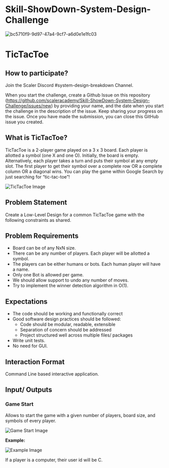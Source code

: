 # Skill-ShowDown-System-Design-Challenge


![bc5710f9-9d97-47a4-9cf7-a6d0e1e1fc03](https://github.com/shivscaler/Lecture2_Asgn2_EditorialRepo/assets/129844674/0f861d5d-e464-4a0b-992d-e5a729b9b2a0)

# TicTacToe

## How to participate?
Join the Scaler Discord #system-design-breakdown Channel. 

When you start the challenge, create a Github Issue on this repository (https://github.com/scaleracademy/Skill-ShowDown-System-Design-Challenge/issues/new) by providing your name, and the date when you start the challenge in the description of the issue. Keep sharing your progress on the issue. Once you have made the submission, you can close this GitHub issue you created. 

## What is TicTacToe?

TicTacToe is a 2-player game played on a 3 x 3 board. Each player is allotted a symbol (one X and one O). Initially, the board is empty. Alternatively, each player takes a turn and puts their symbol at any empty slot. The first player to get their symbol over a complete row OR a complete column OR a diagonal wins. You can play the game within Google Search by just searching for “tic-tac-toe”!

![TicTacToe Image](https://github.com/shivscaler/Lecture2_Asgn2_EditorialRepo/assets/129844674/1b355805-caca-4c9a-a22f-0ee44d61dc32)


## Problem Statement
Create a Low-Level Design for a common TicTacToe game with the following constraints as shared. 

## Problem Requirements

- Board can be of any NxN size.
- There can be any number of players. Each player will be allotted a symbol.
- The players can be either humans or bots. Each human player will have a name.
- Only one Bot is allowed per game.
- We should allow support to undo any number of moves.
- Try to implement the winner detection algorithm in O(1).

## Expectations

- The code should be working and functionally correct
- Good software design practices should be followed:
  - Code should be modular, readable, extensible
  - Separation of concern should be addressed
  - Project structured well across multiple files/ packages
- Write unit tests.
- No need for GUI.

## Interaction Format

Command Line based interactive application.

## Input/ Outputs

### Game Start

Allows to start the game with a given number of players, board size, and symbols of every player.

![Game Start Image](https://github.com/shivscaler/Lecture2_Asgn2_EditorialRepo/assets/129844674/225c613f-c026-4083-a361-633e172463f6)

**Example:**

![Example Image](https://github.com/shivscaler/Lecture2_Asgn2_EditorialRepo/assets/129844674/50ffecbc-1cc8-4309-a87f-63f5957e29ba)

If a player is a computer, their user id will be C.
